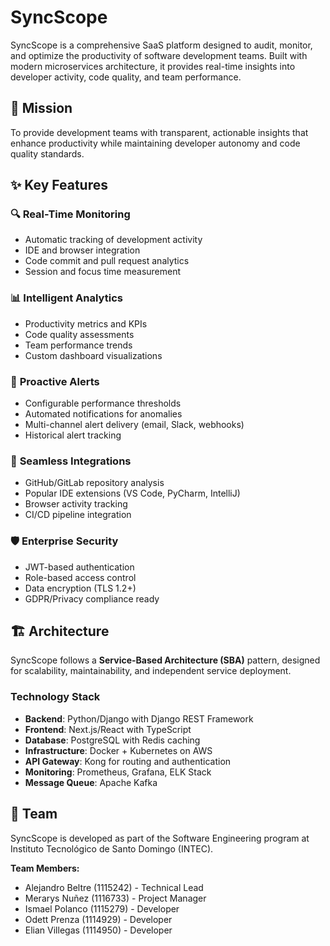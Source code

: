 # SyncScope

SyncScope is a comprehensive SaaS platform designed to audit, monitor, and optimize the productivity of software development teams. Built with modern microservices architecture, it provides real-time insights into developer activity, code quality, and team performance.

## 🎯 Mission

To provide development teams with transparent, actionable insights that enhance productivity while maintaining developer autonomy and code quality standards.

## ✨ Key Features

### 🔍 **Real-Time Monitoring**
- Automatic tracking of development activity
- IDE and browser integration
- Code commit and pull request analytics
- Session and focus time measurement

### 📊 **Intelligent Analytics** 
- Productivity metrics and KPIs
- Code quality assessments
- Team performance trends
- Custom dashboard visualizations

### 🚨 **Proactive Alerts**
- Configurable performance thresholds
- Automated notifications for anomalies
- Multi-channel alert delivery (email, Slack, webhooks)
- Historical alert tracking

### 🔗 **Seamless Integrations**
- GitHub/GitLab repository analysis
- Popular IDE extensions (VS Code, PyCharm, IntelliJ)
- Browser activity tracking
- CI/CD pipeline integration

### 🛡️ **Enterprise Security**
- JWT-based authentication
- Role-based access control
- Data encryption (TLS 1.2+)
- GDPR/Privacy compliance ready

## 🏗️ Architecture

SyncScope follows a **Service-Based Architecture (SBA)** pattern, designed for scalability, maintainability, and independent service deployment.

### Technology Stack
- **Backend**: Python/Django with Django REST Framework
- **Frontend**: Next.js/React with TypeScript
- **Database**: PostgreSQL with Redis caching
- **Infrastructure**: Docker + Kubernetes on AWS
- **API Gateway**: Kong for routing and authentication
- **Monitoring**: Prometheus, Grafana, ELK Stack
- **Message Queue**: Apache Kafka

## 👥 Team

SyncScope is developed as part of the Software Engineering program at Instituto Tecnológico de Santo Domingo (INTEC).

**Team Members:**
- Alejandro Beltre (1115242) - Technical Lead
- Merarys Nuñez (1116733) - Project Manager  
- Ismael Polanco (1115279) - Developer
- Odett Prenza (1114929) - Developer
- Elian Villegas (1114950) - Developer
